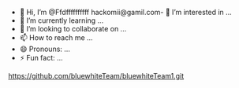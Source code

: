 - 👋 Hi, I’m @Ffdffffffffff
hackomii@gamil.com- 👀 I’m interested in ...
- 🌱 I’m currently learning ...
- 💞️ I’m looking to collaborate on ...
- 📫 How to reach me ...
- 😄 Pronouns: ...
- ⚡ Fun fact: ...

<!---hackd for Instagram accounts 
Ffdffffffffff/Ffdffffffffff is a ✨ special ✨ repository because its `README.md` (this file) appears on your GitHub profile.
You can click the Preview link to take a look at your changes.
--->
https://github.com/bluewhiteTeam/bluewhiteTeam1.git
